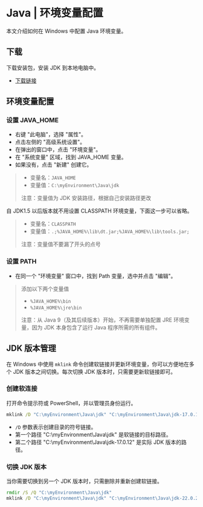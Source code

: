 # Java | 环境变量配置

本文介绍如何在 Windows 中配置 Java 环境变量。

## 下载

下载安装包，安装 JDK 到本地电脑中。

- [下载链接](https://cloud.lisir.me/Teambition/软件/编程类/Java)

## 环境变量配置

### 设置 JAVA_HOME

- 右键 "此电脑"，选择 "属性"。
- 点击左侧的 "高级系统设置"。
- 在弹出的窗口中，点击 "环境变量"。
- 在 "系统变量" 区域，找到 JAVA_HOME 变量。
- 如果没有，点击 "新建" 创建它。

> - 变量名：`JAVA_HOME`
> - 变量值：`C:\myEnvironment\Java\jdk`
>
> 注意：变量值为 JDK 安装路径，根据自己安装路径更改

自 JDK1.5 以后版本就不用设置 CLASSPATH 环境变量，下面这一步可以省略。

> - 变量名：`CLASSPATH`
> - 变量值：`.;%JAVA_HOME%\lib\dt.jar;%JAVA_HOME%\lib\tools.jar;`
>
> 注意：变量值不要漏了开头的点号

### 设置 PATH

- 在同一个 "环境变量" 窗口中，找到 Path 变量，选中并点击 "编辑"。

> 添加以下两个变量值
>
> - `%JAVA_HOME%\bin`
> - `%JAVA_HOME%\jre\bin`
>
> 注意：从 Java 9（及其后续版本）开始，不再需要单独配置 JRE 环境变量，因为 JDK 本身包含了运行 Java 程序所需的所有组件。

## JDK 版本管理

在 Windows 中使用 `mklink` 命令创建软链接并更新环境变量，你可以方便地在多个 JDK 版本之间切换。每次切换 JDK 版本时，只需要更新软链接即可。

### 创建软连接

打开命令提示符或 PowerShell，并以管理员身份运行。

```cmd
mklink /D "C:\myEnvironment\Java\jdk" "C:\myEnvironment\Java\jdk-17.0.12"
```

- `/D` 参数表示创建目录的符号链接。
- 第一个路径 "C:\myEnvironment\Java\jdk" 是软链接的目标路径。
- 第二个路径 "C:\myEnvironment\Java\jdk-17.0.12" 是实际 JDK 版本的路径。

### 切换 JDK 版本

当你需要切换到另一个 JDK 版本时，只需删除并重新创建软链接。

```cmd
rmdir /S /Q "C:\myEnvironment\Java\jdk"
mklink /D "C:\myEnvironment\Java\jdk" "C:\myEnvironment\Java\jdk-22.0.2"
```
